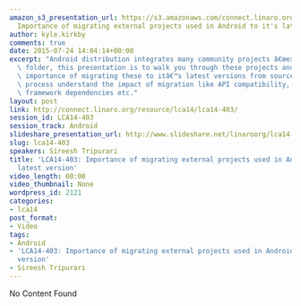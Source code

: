 ```yaml
---
amazon_s3_presentation_url: https://s3.amazonaws.com/connect.linaro.org/lca14/presentations/LCA14-403-
  Importance of migrating external projects used in Android to it's latest version.pdf
author: kyle.kirkby
comments: true
date: 2015-07-24 14:04:14+00:00
excerpt: "Android distribution integrates many community projects â€œexternalâ€\x9D\
  \ folder, this presentation is to walk you through these projects and discuss the\
  \ importance of migrating these to itâ€™s latest versions from source. And in the\
  \ process understand the impact of migration like API compatibility, build issues,\
  \ framework dependencies etc."
layout: post
link: http://connect.linaro.org/resource/lca14/lca14-403/
session_id: LCA14-403
session_track: Android
slideshare_presentation_url: http://www.slideshare.net/linaroorg/lca14-403-importanceofmigratingexternalprojectsusedinandroidtoitslatestversion
slug: lca14-403
speakers: Sireesh Tripurari
title: 'LCA14-403: Importance of migrating external projects used in Android to it''s
  latest version'
video_length: 00:00
video_thumbnail: None
wordpress_id: 2121
categories:
- lca14
post_format:
- Video
tags:
- Android
- 'LCA14-403: Importance of migrating external projects used in Android to it''s latest
  version'
- Sireesh Tripurari
---
```


No Content Found
